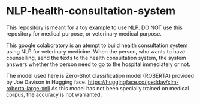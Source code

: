 # NLP-health-consultation-system
This repository is meant for a toy example to use NLP. 
DO NOT use this repository for medical purpose, or veterinary medical purpose.

This google colaboratory is an atempt to build health consultation system using NLP for veterinary medicine.
When the person, who wants to have counselling, send the texts to the health consultation system, the system answers whether the person need to go to the hospital immediately or not.

The model used here is Zero-Shot classification model (ROBERTA) provided by Joe Davison in Hugging face. 
https://huggingface.co/joeddav/xlm-roberta-large-xnli
As this model has not been specially trained on medical corpus, the accuracy is not warranted.


